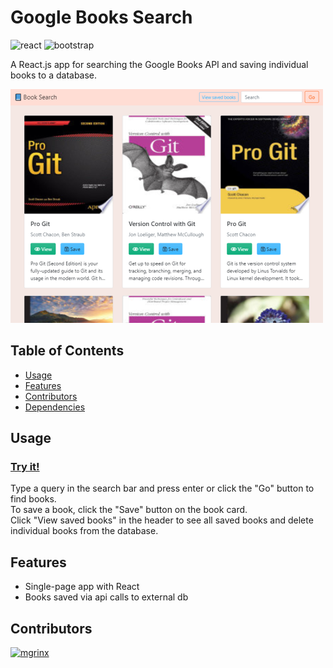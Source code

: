 # Google Books Search
<!-- badges -->
![react](https://img.shields.io/badge/dynamic/json?color=blue&label=react&query=%24.dependencies.react&url=https%3A%2F%2Fraw.githubusercontent.com%2Fmgrinx%2Fbook-search%2Fmaster%2Fpackage.json)
![bootstrap](https://img.shields.io/badge/dynamic/json?color=blue&label=bootstrap&query=%24.dependencies.bootstrap&url=https%3A%2F%2Fraw.githubusercontent.com%2Fmgrinx%2Fbook-search%2Fmaster%2Fpackage.json)

A React.js app for searching the Google Books API and saving individual books to a database.  

![Screenshot](Screenshot.png)

## Table of Contents

- [Usage](#Usage)
- [Features](#Features)
- [Contributors](#Contributors)
- [Dependencies](#Dependencies)

## Usage

### [Try it!](https://sleepy-dawn-46114.herokuapp.com/)

Type a query in the search bar and press enter or click the "Go" button to find books.  
To save a book, click the "Save" button on the book card.  
Click "View saved books" in the header to see all saved books and delete individual books from the database.

## Features

- Single-page app with React
- Books saved via api calls to external db

## Contributors

<img align="left" src="https://github.com/mgrinx.png?size=24">[mgrinx](https://github.com/mgrinx)
